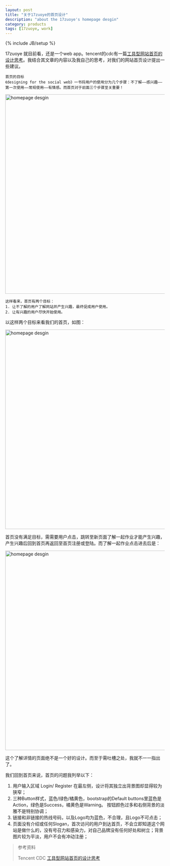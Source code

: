 ```yaml
---
layout: post
title: "关于17zuoye的首页设计"
description: "about the 17zuoye's homepage desgin"
category: products
tags: [17zuoye, work]
---
```

{% include JB/setup %}

17zuoye 就目前看，还是一个web app。tencent的cdc有一篇[工具型网站首页的设计思考](http://cdc.tencent.com/?p=5220)。我结合其文章的内容以及我自己的思考，对我们的网站首页设计提出一些建议。

	首页的目标  
	《designing for the social web》一书将用户的使用分为几个步骤：不了解——感兴趣——第一次使用——常规使用——有情感。而首页对于前面三个步骤至关重要！
 	
<a href="http://cdc.tencent.com/wp-content/uploads/2012/02/13.jpg" alt=""><img src="http://cdc.tencent.com/wp-content/uploads/2012/02/13.jpg" width='630' alt='homepage desgin'/></a>

	这样看来，首页有两个目标：  
	1. 让不了解的用户了解网站并产生兴趣，最终促成用户使用。  
	2. 让有兴趣的用户尽快开始使用。

以这样两个目标来看我们的首页，如图：

<a href="http://linblog.b0.upaiyun.com/lin/17zuoye/hompage.jpg" alt=""><img src="http://linblog.b0.upaiyun.com/lin/17zuoye/homepage.jpg" width='630' alt='homepage desgin'/></a>

首页没有满足目标，需需要用户点击，跳转至新页面了解一起作业才能产生兴趣，产生兴趣后回到首页再返回至首页注册或登陆。而了解一起作业点击进去后是：

<a href="http://linblog.b0.upaiyun.com/lin/17zuoye/intro.jpg" alt=""><img src="http://linblog.b0.upaiyun.com/lin/17zuoye/intro.jpg" width='630' alt='homepage desgin'/></a>

这个了解详情的页面绝不是一个好的设计。而至于需吐槽之处，我就不一一指出了。

我们回到首页来说，首页的问题我列举以下：

1. 用户输入区域 Login/ Register 在最左侧，设计将其独立出背景图却显得较为狭窄；
2. 三种Button样式，蓝色/绿色/橘黄色，bootstrap的Default buttons里蓝色是Action，绿色是Success，橘黄色是Warning。 按钮颜色过多和右侧背景的淡雅不是特别协调；
3. 链接和非链接的热线号码，以及Logo均为蓝色，不合理，且Logo不可点击；  
4. 页面没有介绍或任何Slogan，首次访问的用户到达首页，不会立即知道这个网站是做什么的，没有号召力和感染力，对自己品牌没有任何好处和树立；背景图片较为平淡，用户不会有冲动注册；

> 参考资料  
> 
> Tencent CDC [工具型网站首页的设计思考](http://cdc.tencent.com/?p=5220)
> 
